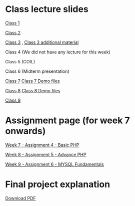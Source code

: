 # Class lecture slides
[Class 1](week1.pdf)

[Class 2](week%2.pdf)

[Class 3](lectureslides/Week3%20Lecture%20PDF/2024_class3.pdf) ,
[Class 3 additional material](lectureslides/Week3%20Lecture%20PDF/2024_class3_fullreference.pdf)

Class 4 (We did not have any lecture for this week)

Class 5 (COIL)

Class 6 (Midterm presentation)

[Class 7](2024_class7_PHP1.pdf)
[Class 7 Demo files](lectureslides/Week7%Lecture/demo)

[Class 8](2024_class8_PHP2.pdf)
[Class 8 Demo files](lectureslides/codeforexample)

[Class 9](lectureslides/Week9lecture/2024_class9_IntroSQL.pdf)

# Assignment page (for week 7 onwards)
[Week 7 - Assignment 4 - Basic PHP](lectureslides/Assignment-4)

[Week 8 - Assignment 5 - Advance PHP](lectureslides/Assignment-5-main)

[Week 9 - Assignment 6 - MYSQL Fundamentals](lectureslides/Assignment-6)

# Final project explanation
[Download PDF](finalproject-explanation.pdf)
